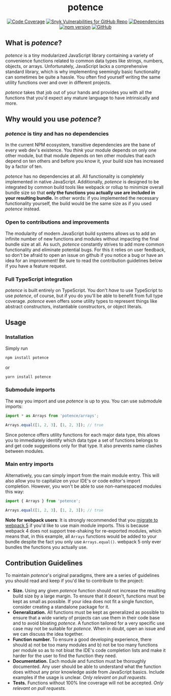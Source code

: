 <h1 align="center">potence</h1>

<p align="center">
<a href="https://codecov.io/gh/cengels/potence"><img src="https://img.shields.io/codecov/c/github/cengels/potence" alt="Code Coverage" /></a>
<a href="https://snyk.io/test/github/cengels/potence"><img src="https://img.shields.io/snyk/vulnerabilities/github/cengels/potence" alt="Snyk Vulnerabilities for GitHub Repo" /></a>
<a href="https://david-dm.org/cengels/potence"><img src="https://img.shields.io/david/cengels/potence" alt="Dependencies" /></a>
<a href="https://www.npmjs.com/package/potence"><img src="https://img.shields.io/npm/v/potence" alt="npm version" /></a>
<a href="https://choosealicense.com/licenses/mit/"><img src="https://img.shields.io/github/license/cengels/potence" alt="GitHub" /></a>
</p>

## What is *potence*?

*potence* is a tiny modularized JavaScript library containing a variety of convenience functions related
to common data types like strings, numbers, objects, or arrays. Unfortunately, JavaScript lacks a comprehensive
standard library, which is why implementing seemingly basic functionality can sometimes be quite a hassle.
You often find yourself writing the same utility functions over and over in different projects.

*potence* takes that job out of your hands and provides you with all the functions that you'd expect any
mature language to have intrinsically and more.

## Why would you use *potence*?

### *potence* is tiny and has no dependencies

In the current NPM ecosystem, transitive dependencies are the bane of every web dev's existence.
You *think* your module depends on only one other module, but that module depends on ten other
modules that each depend on ten others and before you know it, your build size has increased
by a factor of ten.

*potence* has no dependencies at all. All functionality is completely implemented in native
JavaScript. Additionally, *potence* is designed to be integrated by common build tools
like webpack or rollup to minimize overall bundle size so that **only the functions you
actually use are included in your resulting bundle.** In other words: if you implemented the
necessary functionality yourself, the build would be the same size as if you used *potence* instead.

### Open to contributions and improvements

The modularity of modern JavaScript build systems allows us to add an infinite number of
new functions and modules without impacting the final bundle size at all. As such, *potence*
constantly strives to add more common functionality and eliminate potential bugs. For this
it relies on user feedback, so don't be afraid to open an issue on github if you notice a bug
or have an idea for an improvement! Be sure to read the contribution guidelines below if you
have a feature request.

### Full TypeScript integration

*potence* is built entirely on TypeScript. You don't *have* to use TypeScript to use *potence*, of course,
but if you do you'll be able to benefit from full type coverage. *potence* even offers some utility
types to represent things like abstract constructors, instantiable constructors, or object literals.

## Usage

### Installation

Simply run

```bash
npm install potence
```

or

```bash
yarn install potence
```

### Submodule imports

The way you import and use *potence* is up to you. You can use submodule imports:

```js
import * as Arrays from 'potence/arrays';

Arrays.equal([1, 2, 3], [1, 2, 3]); // true
```

Since potence offers utility functions for each major data type, this allows you to immediately
identify which data type a set of functions belongs to and get code suggestions only for that
type. It also prevents name clashes between modules.

### Main entry imports

Alternatively, you can simply import from the main module entry. This will also allow you to capitalize
on your IDE's or code editor's import completion. However, you won't be able to use non-namespaced modules this way:

```js
import { Arrays } from 'potence';

Arrays.equal([1, 2, 3], [1, 2, 3]); // true
```

**Note for webpack users**: It is strongly recommended that you [migrate to webpack 5](https://webpack.js.org/migrate/5/) if you'd like to
use main module imports. This is because webpack 4 does not support tree-shaking for re-exported modules, which means
that, in this example, all `Arrays` functions would be added to your bundle despite the fact you only use `Arrays.equal()`.
webpack 5 only ever bundles the functions you actually use.

## Contribution Guidelines

To maintain *potence*'s original paradigms, there are a series of guidelines you should read and keep if you'd
like to contribute to the project:

* **Size.** Using any given *potence* function should not increase the resulting build size by a large margin. To ensure that it doesn't,
  functions must be kept as small as possible. If your idea does not fit a single function, consider creating a standalone package for it.
* **Generalization.** All functions must be kept as generalized as possible to ensure that a wide variety of projects can use them in their
  code base and to avoid bloating *potence*. A function tailored for a very specific use case may not be suitable for *potence*. When in
  doubt, open an issue and we can discuss the idea together.
* **Function number.** To ensure a good developing experience, there should a) not be too many modules and b) not be too many functions
  per module so as to not bloat the IDE's code completion lists and make it harder for the user to find the function they need.
* **Documentation.** Each module and function must be thoroughly documented. Any user should be able to understand what the function does
  without any prior knowledge aside from JavaScript basics. Include examples if the usage is unclear. *Only relevant on pull requests.*
* **Tests.** Functions without 100% line coverage will not be accepted. *Only relevant on pull requests.*
